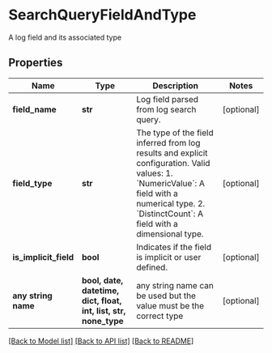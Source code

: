 # SearchQueryFieldAndType

A log field and its associated type

## Properties
Name | Type | Description | Notes
------------ | ------------- | ------------- | -------------
**field_name** | **str** | Log field parsed from log search query. | [optional] 
**field_type** | **str** | The type of the field inferred from log results and explicit configuration. Valid values:   1. &#x60;NumericValue&#x60;: A field with a numerical type.   2. &#x60;DistinctCount&#x60;: A field with a dimensional type. | [optional] 
**is_implicit_field** | **bool** | Indicates if the field is implicit or user defined. | [optional] 
**any string name** | **bool, date, datetime, dict, float, int, list, str, none_type** | any string name can be used but the value must be the correct type | [optional]

[[Back to Model list]](../README.md#documentation-for-models) [[Back to API list]](../README.md#documentation-for-api-endpoints) [[Back to README]](../README.md)


